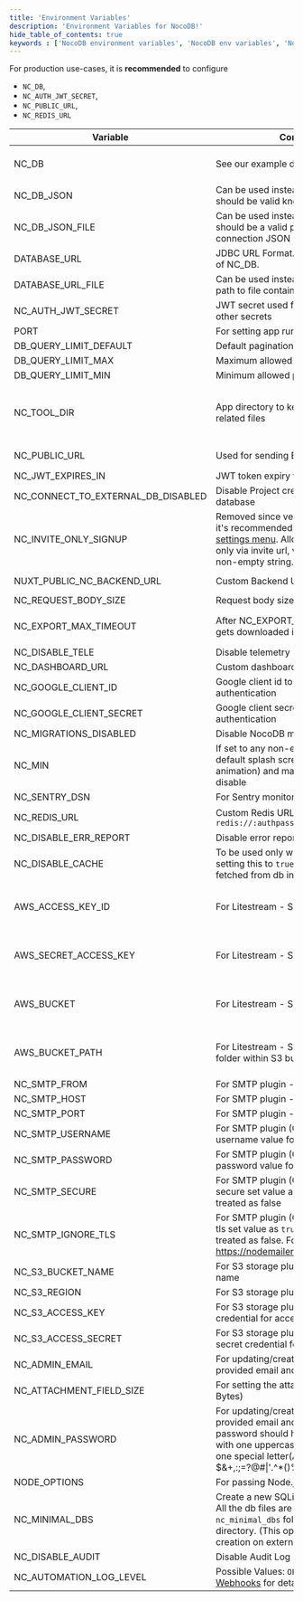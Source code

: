 ```yaml
---
title: 'Environment Variables'
description: 'Environment Variables for NocoDB!'
hide_table_of_contents: true
keywords : ['NocoDB environment variables', 'NocoDB env variables', 'NocoDB envs', 'NocoDB env']
---
```


For production use-cases, it is **recommended** to configure 
- `NC_DB`, 
- `NC_AUTH_JWT_SECRET`, 
- `NC_PUBLIC_URL`, 
- `NC_REDIS_URL`

| Variable                           | Comments                                                                                                                                                                                                                                    | If absent                                                                                      |
|------------------------------------|---------------------------------------------------------------------------------------------------------------------------------------------------------------------------------------------------------------------------------------------|------------------------------------------------------------------------------------------------|
| NC_DB                              | See our example database URLs [here](https://github.com/nocodb/nocodb#docker).                                                                                                                                                              | A local SQLite will be created in root folder if `NC_DB` is not provided                       |
| NC_DB_JSON                         | Can be used instead of `NC_DB` and value should be valid knex connection JSON                                                                                                                                                               |                                                                                                |
| NC_DB_JSON_FILE                    | Can be used instead of `NC_DB` and value should be a valid path to knex connection JSON                                                                                                                                                     |                                                                                                |
| DATABASE_URL                       | JDBC URL Format. Can be used instead of NC_DB.                                                                                                                                                                                              |                                                                                                |
| DATABASE_URL_FILE                  | Can be used instead of DATABASE_URL: path to file containing JDBC URL Format.                                                                                                                                                               |                                                                                                |
| NC_AUTH_JWT_SECRET                 | JWT secret used for auth and storing other secrets                                                                                                                                                                                          | A random secret will be generated                                                              |
| PORT                               | For setting app running port                                                                                                                                                                                                                | `8080`                                                                                         |
| DB_QUERY_LIMIT_DEFAULT             | Default pagination limit                                                                                                                                                                                                                    | 25                                                                                             |
| DB_QUERY_LIMIT_MAX                 | Maximum allowed pagination limit                                                                                                                                                                                                            | 1000                                                                                           |
| DB_QUERY_LIMIT_MIN                 | Minimum allowed pagination limit                                                                                                                                                                                                            | 1                                                                                              |
| NC_TOOL_DIR                        | App directory to keep metadata and app related files                                                                                                                                                                                        | Defaults to current working directory. In docker maps to `/usr/app/data/` for mounting volume. |
| NC_PUBLIC_URL                      | Used for sending Email invitations                                                                                                                                                                                                          | Best guess from http request params                                                            |
| NC_JWT_EXPIRES_IN                  | JWT token expiry time                                                                                                                                                                                                                       | `10h`                                                                                          |
| NC_CONNECT_TO_EXTERNAL_DB_DISABLED | Disable Project creation with external database                                                                                                                                                                                             |                                                                                                |
| NC_INVITE_ONLY_SIGNUP              | Removed since version 0.99.0 and now it's recommended to use [super admin settings menu](/account-settings/oss-specific-details#enable--disable-signup).   Allow users to signup only via invite url, value should be any non-empty string. |                                                                                                |
| NUXT_PUBLIC_NC_BACKEND_URL         | Custom Backend URL                                                                                                                                                                                                                          | ``http://localhost:8080`` will be used                                                         |
| NC_REQUEST_BODY_SIZE               | Request body size [limit](https://expressjs.com/en/resources/middleware/body-parser.html#limit)                                                                                                                                             | `1048576`                                                                                      |
| NC_EXPORT_MAX_TIMEOUT              | After NC_EXPORT_MAX_TIMEOUT csv gets downloaded in batches                                                                                                                                                                                  | Default value 5000(in millisecond) will be used                                                |
| NC_DISABLE_TELE                    | Disable telemetry                                                                                                                                                                                                                           |                                                                                                |
| NC_DASHBOARD_URL                   | Custom dashboard url path                                                                                                                                                                                                                   | `/dashboard`                                                                                   |
| NC_GOOGLE_CLIENT_ID                | Google client id to enable google authentication                                                                                                                                                                                            |                                                                                                |
| NC_GOOGLE_CLIENT_SECRET            | Google client secret to enable google authentication                                                                                                                                                                                        |                                                                                                |
| NC_MIGRATIONS_DISABLED             | Disable NocoDB migration                                                                                                                                                                                                                    |                                                                                                |
| NC_MIN                             | If set to any non-empty string the default splash screen(initial welcome animation) and matrix screensaver will disable                                                                                                                     |                                                                                                |
| NC_SENTRY_DSN                      | For Sentry monitoring                                                                                                                                                                                                                       |                                                                                                |
| NC_REDIS_URL                       | Custom Redis URL. Example: `redis://:authpassword@127.0.0.1:6380/4`                                                                                                                                                                         | Meta data will be stored in memory                                                             |
| NC_DISABLE_ERR_REPORT              | Disable error reporting                                                                                                                                                                                                                     |                                                                                                |
| NC_DISABLE_CACHE                   | To be used only while debugging. On setting this to `true` - meta data be fetched from db instead of redis/cache.                                                                                                                           | `false`                                                                                        |
| AWS_ACCESS_KEY_ID                  | For Litestream - S3 access key id                                                                                                                                                                                                           | If Litestream is configured and `NC_DB` is not present. SQLite gets backed up to S3            |
| AWS_SECRET_ACCESS_KEY              | For Litestream - S3 secret access key                                                                                                                                                                                                       | If Litestream is configured and `NC_DB` is not present. SQLite gets backed up to S3            |
| AWS_BUCKET                         | For Litestream - S3 bucket                                                                                                                                                                                                                  | If Litestream is configured and `NC_DB` is not present. SQLite gets backed up to S3            |
| AWS_BUCKET_PATH                    | For Litestream - S3 bucket path (like folder within S3 bucket)                                                                                                                                                                              | If Litestream is configured and `NC_DB` is not present. SQLite gets backed up to S3            |
| NC_SMTP_FROM                       | For SMTP plugin - Email sender address                                                                                                                                                                                                      |                                                                                                |
| NC_SMTP_HOST                       | For SMTP plugin - SMTP host value                                                                                                                                                                                                           |                                                                                                |
| NC_SMTP_PORT                       | For SMTP plugin - SMTP port value                                                                                                                                                                                                           |                                                                                                |
| NC_SMTP_USERNAME                   | For SMTP plugin (Optional) - SMTP username value for authentication                                                                                                                                                                         |                                                                                                |
| NC_SMTP_PASSWORD                   | For SMTP plugin (Optional) - SMTP password value for authentication                                                                                                                                                                         |                                                                                                |
| NC_SMTP_SECURE                     | For SMTP plugin (Optional) - To enable secure set value as `true` any other value treated as false                                                                                                                                          |                                                                                                |
| NC_SMTP_IGNORE_TLS                 | For SMTP plugin (Optional) - To ignore tls set value as `true` any other value treated as false. For more info visit https://nodemailer.com/smtp/                                                                                           |                                                                                                |
| NC_S3_BUCKET_NAME                  | For S3 storage plugin - AWS S3 bucket name                                                                                                                                                                                                  |                                                                                                |
| NC_S3_REGION                       | For S3 storage plugin - AWS S3 region                                                                                                                                                                                                       |                                                                                                |
| NC_S3_ACCESS_KEY                   | For S3 storage plugin - AWS access key credential for accessing resource                                                                                                                                                                    |                                                                                                |
| NC_S3_ACCESS_SECRET                | For S3 storage plugin - AWS access secret credential for accessing resource                                                                                                                                                                 |                                                                                                |
| NC_ADMIN_EMAIL                     | For updating/creating super admin with provided email and password                                                                                                                                                                          |                                                                                                |
| NC_ATTACHMENT_FIELD_SIZE           | For setting the attachment field size(in Bytes)                                                                                                                                                                                             | Defaults to 20MB                                                                               |
| NC_ADMIN_PASSWORD                  | For updating/creating super admin with provided email and password. Your password should have at least 8 letters with one uppercase, one number and one special letter(Allowed special chars $&+,:;=?@#\|'.^*()%!_-" )                      |                                                                                                |
| NODE_OPTIONS                       | For passing Node.js [options](https://nodejs.org/api/cli.html#node_optionsoptions) to instance                                                                                                                                              |                                                                                                |
| NC_MINIMAL_DBS                     | Create a new SQLite file for each project. All the db files are stored in `nc_minimal_dbs` folder in current working directory. (This option restricts project creation on external sources)                                                |                                                                                                |
| NC_DISABLE_AUDIT                   | Disable Audit Log                                                                                                                                                                                                                           | `false`                                                                                        |
| NC_AUTOMATION_LOG_LEVEL            | Possible Values: `OFF`, `ERROR`, `ALL`. See [Webhooks](/automation/webhook/create-webhook#call-log) for details.                                                                                                                            | `OFF`                                                                                          |